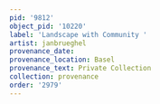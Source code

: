 ```yaml
---
pid: '9812'
object_pid: '10220'
label: 'Landscape with Community '
artist: janbrueghel
provenance_date:
provenance_location: Basel
provenance_text: Private Collection
collection: provenance
order: '2979'
---
```

